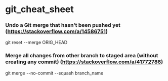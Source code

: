 # git_cheat_sheet

### Undo a Git merge that hasn't been pushed yet (https://stackoverflow.com/a/14586751)
git reset --merge ORIG_HEAD

### Merge all changes from other branch to staged area (without creating any commit) (https://stackoverflow.com/a/41772786)
git merge --no-commit --squash branch_name
